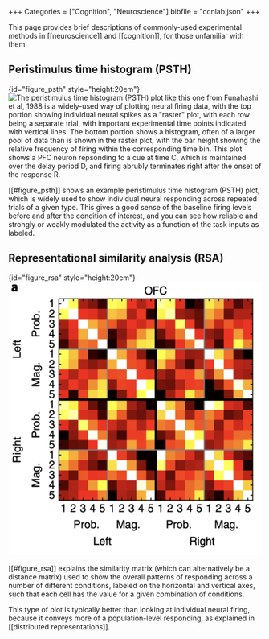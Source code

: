+++
Categories = ["Cognition", "Neuroscience"]
bibfile = "ccnlab.json"
+++

This page provides brief descriptions of commonly-used experimental methods in [[neuroscience]] and [[cognition]], for those unfamiliar with them.

## Peristimulus time histogram (PSTH)

{id="figure_psth" style="height:20em"}
![The peristimulus time histogram (PSTH) plot like this one from Funahashi et al, 1988 is a widely-used way of plotting neural firing data, with the top portion showing individual neural spikes as a "raster" plot, with each row being a separate trial, with important experimental time points indicated with vertical lines. The bottom portion shows a histogram, often of a larger pool of data than is shown in the raster plot, with the bar height showing the relative frequency of firing within the corresponding time bin. This plot shows a PFC neuron repsonding to a cue at time C, which is maintained over the delay period D, and firing abrubly terminates right after the onset of the response R.](media/fig_psth_histogram_raster.png)

[[#figure_psth]] shows an example peristimulus time histogram (PSTH) plot, which is widely used to show individual neural responding across repeated trials of a given type. This gives a good sense of the baseline firing levels before and after the condition of interest, and you can see how reliable and strongly or weakly modulated the activity as a function of the task inputs as labeled.

## Representational similarity analysis (RSA)

{id="figure_rsa" style="height:20em"}
![The representational similarity analysis (RSA) similarity matrix plots the similarity metric for activity patterns across different experimental conditions. Each cell is the similarity or distance value for the activity pattern in the condition labeled on the horizontal axis vs. the one on the vertical axis. Often a correlation is used, where 1 is the identity value, and 0 is uncorrelated. A distance metric with increasing distances can also be used. This data is from Hunt et al., 2018.](media/fig_rsa_matrix.png)

[[#figure_rsa]] explains the similarity matrix (which can alternatively be a distance matrix) used to show the overall patterns of responding across a number of different conditions, labeled on the horizontal and vertical axes, such that each cell has the value for a given combination of conditions.

This type of plot is typically better than looking at individual neural firing, because it conveys more of a population-level responding, as explained in [[distributed representations]].

